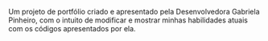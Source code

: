 Um projeto de portfólio criado e apresentado pela Desenvolvedora Gabriela Pinheiro, com o intuito de modificar e mostrar minhas habilidades atuais com os códigos apresentados por ela.
